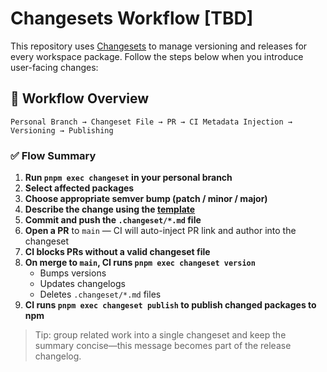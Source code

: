 # Changesets Workflow [TBD]

This repository uses [Changesets](https://github.com/changesets/changesets) to manage versioning and
releases for every workspace package. Follow the steps below when you introduce user-facing changes:

## 🔁 Workflow Overview

```text
Personal Branch → Changeset File → PR → CI Metadata Injection → Versioning → Publishing
```

### ✅ Flow Summary

1. **Run `pnpm exec changeset` in your personal branch**
2. **Select affected packages**
3. **Choose appropriate semver bump (patch / minor / major)**
4. **Describe the change using the [template](./template.md)**
5. **Commit and push the `.changeset/*.md` file**
6. **Open a PR** to `main` — CI will auto-inject PR link and author into the changeset
7. **CI blocks PRs without a valid changeset file**
8. **On merge to `main`, CI runs `pnpm exec changeset version`**
   - Bumps versions
   - Updates changelogs
   - Deletes `.changeset/*.md` files
9. **CI runs `pnpm exec changeset publish` to publish changed packages to npm**

> Tip: group related work into a single changeset and keep the summary concise—this message becomes
> part of the release changelog.
